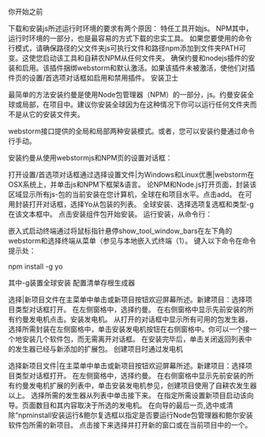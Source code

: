 你开始之前

下载和安装js所述运行时环境的要求有两个原因：
特任工具开始js。
NPM其中，运行时环境的一部分，也是最容易的方式下载的忠实工具。
如果您要使用的命令行模式，请确保路径的父文件夹js可执行文件和路径npm添加到文件夹PATH可变。这使您启动该工具和自耕农NPM从任何文件夹。
确保约曼和nodejs插件的安装和启用。该插件捆绑webstorm和默认激活。如果该插件未被激活，使他们对插件页的设置/首选项对话框如启用和禁用插件。
安装卫士

最简单的方法安装约曼是使用Node包管理器（NPM）的一部分，js。约曼安装全球或局部，在项目中。建议你安装全球因为在这种情况下你可以运行任何文件夹而不是从它的安装文件夹。

webstorm接口提供的全局和局部两种安装模式。或者，您可以安装约曼通过命令行手动。

安装约曼从使用webstormjs和NPM页的设置对话框：

打开设置/首选项对话框通过选择设置文件|为Windows和Linux优惠|webstorm在OSX系统上，并单击js和NPM下框架&语言。
论NPM和Node.js打开页面，封装该区域显示所有js-包的当前安装在您计算机，全球在和项目水平。点击add。
在可用封装打开对话框，选择Yo从包装的列表。
全球安装、选择选项复选框和类型-g在该文本框中。
点击安装组件包开始安装。
运行安装，从命令行：

嵌入式启动终端通过将鼠标指针悬停show_tool_window_bars在左下角的webstorm和选择终端从菜单（参见与本地嵌入式终端（1）。
键入以下命令在命令提示处：

npm install -g yo
                    
其中-g装置全球安装
配置清单存根生成器

选择|新项目文件在主菜单中单击或新项目按钮欢迎屏幕所述。新建项目：选择项目类型对话框打开。
在左侧窗格中，选择约曼。
在右侧窗格中显示先前安装的所有约曼发电机点击。安装发电机。
从打开的对话框中显示所有可用的包发生器，选择所需封装在左侧窗格中，单击安装发电机按钮在右侧窗格中。你可以一个接一个地安装几个软件包，而无需离开对话框。
在安装完毕后，单击关闭返回列表中的发生器已经与新添加的扩展包。
创建项目时通过发电机

选择新项目文件|在主菜单中单击或新项目按钮欢迎屏幕所述。新建项目：选择项目类型对话框打开。
在左侧窗格中，选择约曼。
在右侧窗格中显示先前安装的所有约曼发电机扩展的列表中，单击安装发电机参见，创建项目使用了自耕农发生器以上。
选择所需的发生器从列表中单击接下来。
在指定所需设置新项目启动该向导。页面数目和其内容取决于所选的发电机。
在向导的最后一页,选中或清除“npminstall安装运行&鲍尔复选框以指定是否要运行Node包管理器和鲍尔安装软件包所需的新项目。
点击接下来选择并打开新的窗口或在当前项目中的一个。